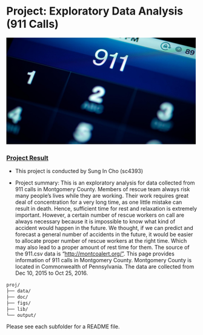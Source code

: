 # Project: Exploratory Data Analysis (911 Calls)

<img src="figs/911_image.jpg" width="500">


### [Project Result](doc/EDA_911_Calls.pdf)

+ This project is conducted by Sung In Cho (sc4393)

+ Project summary: This is an exploratory analysis for data collected from 911 calls in Montgomery County. Members of rescue team always risk many people’s lives while they are working. Their work requires great deal of concentration for a very long time, as one little mistake can result in death. Hence, sufficient time for rest and relaxation is extremely important. However, a certain number of rescue workers on call are always necessary because it is impossible to know what kind of accident would happen in the future. We thought, if we can predict and forecast a general number of accidents in the future, it would be easier to allocate proper number of rescue workers at the right time. Which may also lead to a proper amount of rest time for them. The source of the 911.csv data is “http://montcoalert.org/”. This page provides information of 911 calls in Montgomery County. Montgomery County is located in Commonwealth of Pennsylvania. The data are collected from Dec 10, 2015 to Oct 25, 2016.


```
proj/
├── data/
├── doc/
├── figs/
├── lib/
└── output/
```

Please see each subfolder for a README file.
